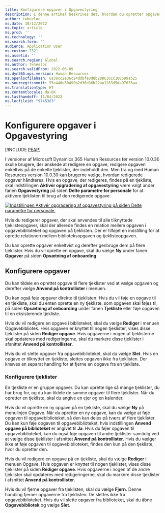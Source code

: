 ```yaml
---
title: Konfigurere opgaver i Opgavestyring
description: I denne artikel beskrives det, hvordan du opretter opgaver i Opgavestyring i Microsoft Dynamics 365 Human Resources.
author: twheeloc
ms.date: 10/12/2022
ms.topic: article
ms.prod: ''
ms.technology: ''
ms.search.form: ''
audience: Application User
ms.custom: 7521
ms.assetid: ''
ms.search.region: Global
ms.author: twheeloc
ms.search.validFrom: 2022-06-09
ms.dyn365.ops.version: Human Resources
ms.openlocfilehash: 6a38cc2e36c24ddbfe0d8b2886301c108599ab25
ms.sourcegitcommit: 55e440e30490b2d36d86b22aa1263d5da97633aa
ms.translationtype: HT
ms.contentlocale: da-DK
ms.lasthandoff: 11/04/2022
ms.locfileid: "9745383"
---
```

# <a name="set-up-tasks-in-task-management"></a>Konfigurere opgaver i Opgavestyring

[!INCLUDE [PEAP](../includes/peap-1.md)]

I versioner af Microsoft Dynamics 365 Human Resources før version 10.0.30 skulle brugere, der ønskede at redigere en opgave, redigere opgaven enkeltvis på de enkelte tjeklister, der indeholdt den. Men fra og med Human Resources version 10.0.30 kan brugerne vælge, hvordan redigerede opgaver håndteres. Hvis en opgave, der redigeres, findes på en tjekliste, skal indstillingen **Aktivér opgradering af opgavestyring** være valgt under fanen **Opgavestyring** på siden **Delte parametre for personale** for at aktivere tjeklisten til brug af den redigerede opgave.

[![Indstillingen Aktivér opgradering af opgavestyring på siden Delte parametre for personale.](./media/task-update.png)](./media/task-update.png)

Hvis du redigerer opgaver, der skal anvendes til alle tilknyttede tjeklisteopgaver, skal der allerede findes en relation mellem opgaven i opgavebiblioteket og opgaven på tjeklisten. Der er tilføjet en indstilling for at oprette relationen mellem biblioteksopgaven og tjeklisteopgaven.

Du kan oprette opgaver enkeltvist og derefter genbruge dem på flere tjeklister. Hvis du vil oprette en opgave, skal du vælge **Ny** under fanen **Opgaver** på siden **Opsætning af onboarding**.

## <a name="set-up-tasks"></a>Konfigurere opgaver

Du kan tildele en oprettet opgave til flere tjeklister ved at vælge opgaven og derefter vælge **Anvend på kontrollister** i menuen.

Du kan også føje opgaver direkte til tjeklisten. Hvis du vil føje en opgave til en tjekliste, skal du enten oprette en ny tjekliste, som opgaven skal føjes til, på siden **Opsætning af onboarding** under fanen **Tjekliste** eller føje opgaven til en eksisterende tjekliste.

Hvis du vil redigere en opgave i biblioteket, skal du vælge **Rediger** i menuen Opgavebibliotek. Hvis opgaven er knyttet til nogen tjeklister, vises disse tjeklister på siden **Rediger opgave**. Hvis opgaverne i nogen af tjeklisterne skal opdateres med redigeringerne, skal du markere disse tjeklister i afsnittet **Anvend på kontrollister**.

Hvis du vil slette opgaver fra opgavebiblioteket, skal du vælge **Slet**. Hvis en opgave er tilknyttet en tjekliste, slettes opgaven ikke fra tjeklisten. Der kræves en separat handling for at fjerne en opgave fra en tjekliste.

### <a name="set-up-checklists"></a>Konfigurere tjeklister

En tjekliste er en gruppe opgaver. Du kan oprette lige så mange tjeklister, du har brug for, og du kan tildele de samme opgaver til flere tjeklister. Når du opretter en tjekliste, skal du angive en ejer og en kalender.

Hvis du vil oprette en ny opgave på en tjekliste, skal du vælge **Ny** på menulinjen Opgave. Når du opretter en ny opgave, kan du vælge at føje opgaven til opgavebiblioteket, så den kan deles på tværs af flere tjeklister. Du kan kun føje opgaven til opgavebiblioteket, hvis indstillingen **Anvend opgave på biblioteket** er angivet til **Ja**. Hvis du føjer opgaven til opgavebiblioteket, kan du også føje opgaven til andre tjeklister samtidig ved at vælge disse tjeklister i afsnittet **Anvend på kontrollister**. Hvis du vælger ikke at føje opgaven til opgavebiblioteket, findes den kun på den tjekliste, hvor du opretter den.

Hvis du vil redigere en opgave på en tjekliste, skal du vælge **Rediger** i menuen Opgave. Hvis opgaven er knyttet til nogen tjeklister, vises disse tjeklister på siden **Rediger opgave**. Hvis opgaverne i nogen af de andre tjeklister skal opdateres med redigeringerne, skal du markere disse tjeklister i afsnittet **Anvend på kontrollister**.

Hvis du vil fjerne opgaver fra tjeklisten, skal du vælge **Fjern**. Denne handling fjerner opgaverne fra tjeklisten. De slettes ikke fra opgavebiblioteket. Hvis du vil slette opgaver fra biblioteket, skal du åbne **Opgavebibliotek** og vælge **Slet**.
